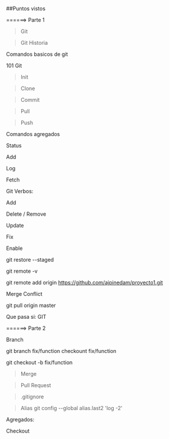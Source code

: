 ##Puntos vistos


======> Parte 1

> Git

> Git Historia 

Comandos basicos de git

101 Git

> Init

> Clone

> Commit

> Pull

> Push


Comandos agregados

Status

Add

Log

Fetch



Git Verbos:

Add

Delete / Remove

Update

Fix

Enable



git restore --staged

git remote -v

git remote add origin https://github.com/ajpinedam/proyecto1.git


Merge Conflict



git pull origin master


Que pasa si: GIT


======> Parte 2

Branch

git branch fix/function
checkount fix/function

git checkout -b fix/function

> Merge

> Pull Request

> .gitignore

> Alias
   git config --global alias.last2 'log -2'

Agregados:

Checkout